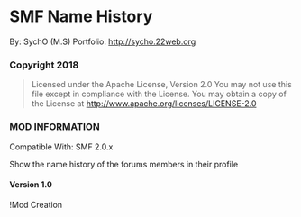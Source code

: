 # SMF Name History

By: SychO (M.S)
Portfolio: http://sycho.22web.org

### Copyright 2018
> Licensed under the Apache License, Version 2.0
> You may not use this file except in compliance with the License.
> You may obtain a copy of the License at
>          http://www.apache.org/licenses/LICENSE-2.0

### MOD INFORMATION
Compatible With: SMF 2.0.x

Show the name history of the forums members in their profile

#### Version 1.0
!Mod Creation
